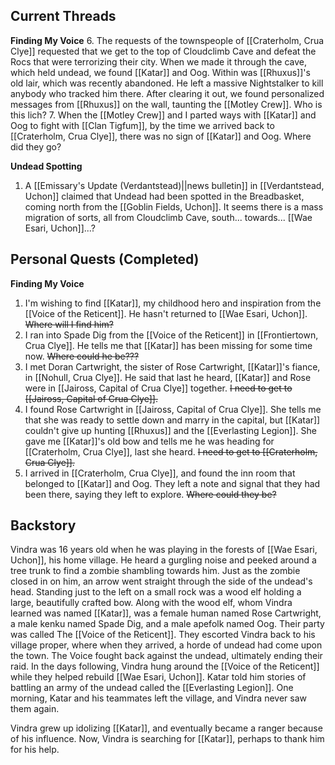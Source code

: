 ## Current Threads

**Finding My Voice**
6. The requests of the townspeople of [[Craterholm, Crua Clye]] requested that we get to the top of Cloudclimb Cave and defeat the Rocs that were terrorizing their city. When we made it through the cave, which held undead, we found [[Katar]] and Oog. Within was [[Rhuxus]]'s old lair, which was recently abandoned. He left a massive Nightstalker to kill anybody who tracked him there. After clearing it out, we found personalized messages from [[Rhuxus]] on the wall, taunting the [[Motley Crew]]. Who is this lich?
7. When the [[Motley Crew]] and I parted ways with [[Katar]] and Oog to fight with [[Clan Tigfum]], by the time we arrived back to [[Craterholm, Crua Clye]], there was no sign of [[Katar]] and Oog. Where did they go?

**Undead Spotting**
1. A [[Emissary's Update (Verdantstead)||news bulletin]] in [[Verdantstead, Uchon]] claimed that Undead had been spotted in the Breadbasket, coming north from the [[Goblin Fields, Uchon]]. It seems there is a mass migration of sorts, all from Cloudclimb Cave, south... towards... [[Wae Esari, Uchon]]...?
## Personal Quests (Completed)

**Finding My Voice**
1. I'm wishing to find [[Katar]], my childhood hero and inspiration from the [[Voice of the Reticent]]. He hasn't returned to [[Wae Esari, Uchon]]. ~~Where will I find him?~~
2. I ran into Spade Dig from the [[Voice of the Reticent]] in [[Frontiertown, Crua Clye]]. He tells me that [[Katar]] has been missing for some time now. ~~Where could he be???~~
3. I met Doran Cartwright, the sister of Rose Cartwright, [[Katar]]'s fiance, in [[Nohull, Crua Clye]]. He said that last he heard, [[Katar]] and Rose were in [[Jaiross, Capital of Crua Clye]] together. ~~I need to get to [[Jaiross, Capital of Crua Clye]].~~
4. I found Rose Cartwright in [[Jaiross, Capital of Crua Clye]]. She tells me that she was ready to settle down and marry in the capital, but [[Katar]] couldn't give up hunting [[Rhuxus]] and the [[Everlasting Legion]]. She gave me [[Katar]]'s old bow and tells me he was heading for [[Craterholm, Crua Clye]], last she heard. ~~I need to get to [[Craterholm, Crua Clye]].~~
5. I arrived in [[Craterholm, Crua Clye]], and found the inn room that belonged to [[Katar]] and Oog. They left a note and signal that they had been there, saying they left to explore. ~~Where could they be?~~

## Backstory
Vindra was 16 years old when he was playing in the forests of [[Wae Esari, Uchon]], his home village. He heard a gurgling noise and peeked around a tree trunk to find a zombie shambling towards him. Just as the zombie closed in on him, an arrow went straight through the side of the undead's head. Standing just to the left on a small rock was a wood elf holding a large, beautifully crafted bow. Along with the wood elf, whom Vindra learned was named [[Katar]], was a female human named Rose Cartwright, a male kenku named Spade Dig, and a male apefolk named Oog. Their party was called The [[Voice of the Reticent]]. They escorted Vindra back to his village proper, where when they arrived, a horde of undead had come upon the town. The Voice fought back against the undead, ultimately ending their raid. In the days following, Vindra hung around the [[Voice of the Reticent]] while they helped rebuild [[Wae Esari, Uchon]]. Katar told him stories of battling an army of the undead called the [[Everlasting Legion]]. One morning, Katar and his teammates left the village, and Vindra never saw them again. 

Vindra grew up idolizing [[Katar]], and eventually became a ranger because of his influence. Now, Vindra is searching for [[Katar]], perhaps to thank him for his help.